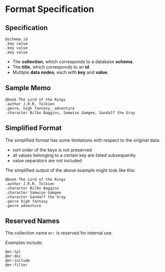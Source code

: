 # Format Specification

## Specification

```
@schema id
.key value
.key value
.key value
````

- The **collection**, which corresponds to a database **schema**.
- The **title**, which corresponds to an **id**.
- Multiple **data nodes**, each with **key** and **value**.

## Sample Memo

```
@book The Lord of the Rings
.author J.R.R. Tolkien
.genre, high fantasy, adventure
.character Bilbo Baggins, Samwise Gamgee, Gandalf the Gray
```

## Simplified Format

The simplified format has some limitations with respect to the original data:
- sort order of the keys is not preserved
- all values belonging to a certain key are listed subsequently
- value separators are not included

The simplified output of the above example might look like this:

```
@book The Lord of the Rings
.author J.R.R. Tolkien
.character Bilbo Baggins
.character Samwise Gamgee
.character Gandalf the Gray
.genre high fantasy
.genre adventure
```

## Reserved Names

The collection name `mr:` is reserved for internal use.

Examples include:

```
@mr:tpl
@mr:doc
@mr:include
@mr:filter
```
